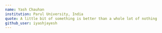 ```yaml
---
name: Yash Chauhan 
institution: Parul University, India 
quote: A little bit of something is better than a whole lot of nothing. 
github_user: iyashjayesh
---
```

